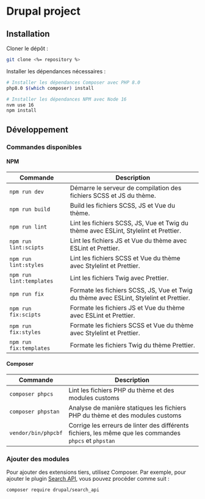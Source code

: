 # Drupal project

## Installation

Cloner le dépôt :

```bash
git clone <%= repository %>
```

Installer les dépendances nécessaires :

```bash
# Installer les dépendances Composer avec PHP 8.0
php8.0 $(which composer) install

# Installer les dépendances NPM avec Node 16
nvm use 16
npm install
```

## Développement

### Commandes disponibles

#### NPM

| Commande | Description |
|-|-|
| `npm run dev` | Démarre le serveur de compilation des fichiers SCSS et JS du thème. |
| `npm run build` | Build les fichiers SCSS, JS et Vue du thème. |
| `npm run lint` | Lint les fichiers SCSS, JS, Vue et Twig du thème avec ESLint, Stylelint et Prettier. |
| `npm run lint:scipts` | Lint les fichiers JS et Vue du thème avec ESLint et Prettier. |
| `npm run lint:styles` | Lint les fichiers SCSS et Vue du thème avec Stylelint et Prettier. |
| `npm run lint:templates` | Lint les fichiers Twig avec Prettier. |
| `npm run fix` | Formate les fichiers SCSS, JS, Vue et Twig du thème avec ESLint, Stylelint et Prettier. |
| `npm run fix:scipts` | Formate les fichiers JS et Vue du thème avec ESLint et Prettier. |
| `npm run fix:styles` | Formate les fichiers SCSS et Vue du thème avec Stylelint et Prettier. |
| `npm run fix:templates` | Formate les fichiers Twig du thème Prettier. |


#### Composer

| Commande | Description |
|-|-|
| `composer phpcs` | Lint les fichiers PHP du thème et des modules customs |
| `composer phpstan` | Analyse de manière statiques les fichiers PHP du thème et des modules customs |
| `vendor/bin/phpcbf` | Corrige les erreurs de linter des différents fichiers, les même que les commandes `phpcs` et `phpstan` |


### Ajouter des modules

Pour ajouter des extensions tiers, utilisez Composer. Par exemple, pour ajouter le plugin [Search API](https://www.drupal.org/project/search_api), vous pouvez procéder comme suit :

```bash
composer require drupal/search_api
```
